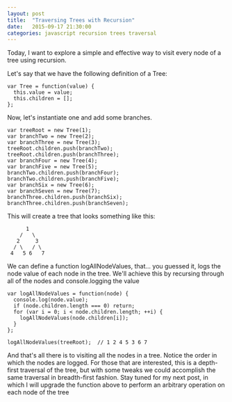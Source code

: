 ```yaml
---
layout: post
title:  "Traversing Trees with Recursion"
date:   2015-09-17 21:30:00
categories: javascript recursion trees traversal
---
```


Today, I want to explore a simple and effective way to visit every node of a tree using recursion.

Let's say that we have the following definition of a Tree:

    var Tree = function(value) {
      this.value = value;
      this.children = [];
    };

Now, let's instantiate one and add some branches.

    var treeRoot = new Tree(1);
    var branchTwo = new Tree(2);
    var branchThree = new Tree(3);
    treeRoot.children.push(branchTwo);
    treeRoot.children.push(branchThree);
    var branchFour = new Tree(4);
    var branchFive = new Tree(5);
    branchTwo.children.push(branchFour);
    branchTwo.children.push(branchFive);
    var branchSix = new Tree(6);
    var branchSeven = new Tree(7);
    branchThree.children.push(branchSix);
    branchThree.children.push(branchSeven);

This will create a tree that looks something like this:

          1
        /   \
       2     3
      / \   / \
     4   5 6   7



We can define a function logAllNodeValues, that... you guessed it, logs the node value of each node in the tree. We'll achieve this by recursing through all of the nodes and console.logging the value 

    var logAllNodeValues = function(node) {
      console.log(node.value);
      if (node.children.length === 0) return;
      for (var i = 0; i < node.children.length; ++i) {
        logAllNodeValues(node.children[i]);
      }
    };

    logAllNodeValues(treeRoot);  // 1 2 4 5 3 6 7
    

And that's all there is to visiting all the nodes in a tree. Notice the order in which the nodes are logged. For those that are interested, this is a depth-first traversal of the tree, but with some tweaks we could accomplish the same traversal in breadth-first fashion. Stay tuned for my next post, in which I will upgrade the function above to perform an arbitrary operation on each node of the tree